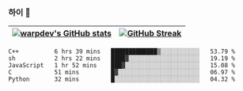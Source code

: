 
### 하이 👋
[![warpdev's GitHub stats](https://github-readme-stats.vercel.app/api?username=warpdev&show_icons=true&theme=vue-dark)](#) |[![GitHub Streak](https://github-readme-streak-stats.herokuapp.com/?user=warpdev&theme=dark)](#)
--- | --- |
<!--START_SECTION:waka-->
```text
C++          6 hrs 39 mins   █████████████▒░░░░░░░░░░░   53.79 % 
sh           2 hrs 22 mins   ████▓░░░░░░░░░░░░░░░░░░░░   19.19 % 
JavaScript   1 hr 52 mins    ███▓░░░░░░░░░░░░░░░░░░░░░   15.08 % 
C            51 mins         █▓░░░░░░░░░░░░░░░░░░░░░░░   06.97 % 
Python       32 mins         █░░░░░░░░░░░░░░░░░░░░░░░░   04.32 % 
```
<!--END_SECTION:waka-->

<!--
**warpdev/warpdev** is a ✨ _special_ ✨ repository because its `README.md` (this file) appears on your GitHub profile.

Here are some ideas to get you started:

- 🔭 I’m currently working on ...
- 🌱 I’m currently learning ...
- 👯 I’m looking to collaborate on ...
- 🤔 I’m looking for help with ...
- 💬 Ask me about ...
- 📫 How to reach me: ...
- 😄 Pronouns: ...
- ⚡ Fun fact: ...
-->

